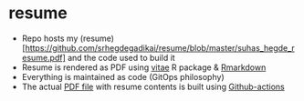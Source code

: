 # resume
* Repo hosts my (resume)[https://github.com/srhegdegadikai/resume/blob/master/suhas_hegde_resume.pdf] and the code used to build it
* Resume is rendered as PDF using [vitae](https://pkg.mitchelloharawild.com/vitae/#vitae-) R package & [Rmarkdown](https://rmarkdown.rstudio.com)
* Everything is maintained as code (GitOps philosophy)
* The actual [PDF file](https://github.com/srhegdegadikai/resume/blob/master/suhas_hegde_resume.pdf) with resume contents is built using [Github-actions](https://github.com/srhegdegadikai/resume/blob/master/.github/workflows/build-resume.yml)